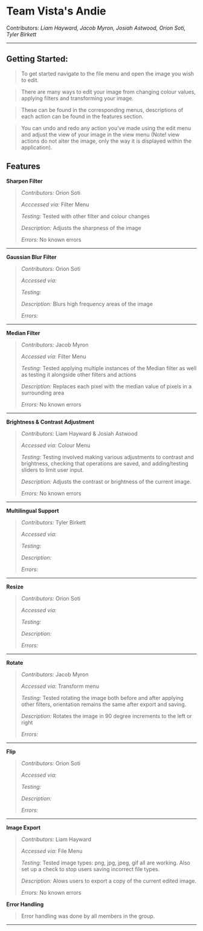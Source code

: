 # Team Vista's Andie

Contributors: *Liam Hayward, Jacob Myron, Josiah Astwood, Orion Soti, Tyler Birkett*

----
## Getting Started:

>To get started navigate to the file menu and open the image you wish to edit.

>There are many ways to edit your image from changing colour values, applying filters and transforming your image.

>These can be found in the corresponding menus, descriptions of each action can be found in the features section.

>You can undo and redo any action you've made using the edit menu and adjust the view of your image in the view menu
>(Note! view actions do not alter the image, only the way it is displayed within the application).

## Features

**Sharpen Filter**

> *Contributors:* Orion Soti
>
> *Acccessed via:* Filter Menu
>
> *Testing:* Tested with other filter and colour changes
>
> *Description:* Adjusts the sharpness of the image
>
> *Errors:* No known errors
---


**Gaussian Blur Filter**

> *Contributors:* Orion Soti
>
> *Accessed via:* 
>
> *Testing:* 
>
> *Description:* Blurs high frequency areas of the image
>
> *Errors:*
---

**Median Filter**

> *Contributors:* Jacob Myron
>
> *Accessed via:* Filter Menu
>
> *Testing:* Tested applying multiple instances of the Median filter as well as testing it alongside other filters and actions
>
> *Description:* Replaces each pixel with the median value of pixels in a surrounding area
>
> *Errors:* No known errors
---

**Brightness & Contrast Adjustment**

> *Contributors:* Liam Hayward & Josiah Astwood
>
> *Accessed via:* Colour Menu
>
> *Testing:* Testing involved making various adjustments to contrast and brightness, checking that operations are saved, and adding/testing sliders to limit user input.
>
> *Description:* Adjusts the contrast or brightness of the current image.
>
> *Errors:* No known errors
---

**Multilingual Support**

> *Contributors:* Tyler Birkett
> 
> *Accessed via:* 
>
> *Testing:* 
>
> *Description:*
>
> *Errors:*
---

**Resize**

> *Contributors:* Orion Soti
> 
> *Accessed via:* 
>
> *Testing:* 
>
> *Description:*
>
> *Errors:*
---

**Rotate**

> *Contributors:* Jacob Myron
> 
> *Accessed via:* Transform menu
>
> *Testing:* Tested rotating the image both before and after applying other filters, orientation remains the same after export and saving.
>
> *Description:* Rotates the image in 90 degree increments to the left or right
>
> *Errors:*
---

**Flip**

> *Contributors:* Orion Soti
> 
> *Accessed via:* 
>
> *Testing:* 
>
> *Description:*
>
> *Errors:*
---

**Image Export**

> *Contributors:* Liam Hayward
> 
> *Accessed via:* File Menu
>
> *Testing:* Tested image types: png, jpg, jpeg, gif all are working. Also set up a check to stop users saving incorrect file types. 
>
> *Description:* Alows users to export a copy of the current edited image. 
>
> *Errors:* No known errors


**Error Handling**

>Error handling was done by all members in the group.
---



